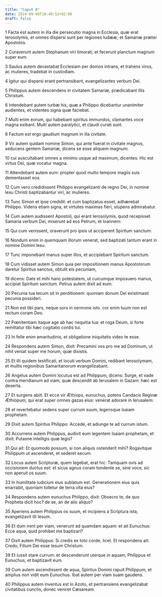 ```yaml
---
title: "Caput 8"
date: 2024-09-06T18:40:52+02:00
draft: false
---
```




1 Facta est autem in illa die persecutio magna in Ecclesia, quæ erat Ierosolymis, et omnes dispersi sunt per regiones Iudææ, et Samariæ præter Apostolos.

2 Curaverunt autem Stephanum viri timorati, et fecerunt planctum magnum super eum.

3 Saulus autem devastabat Ecclesiam per domos intrans, et trahens viros, ac mulieres, tradebat in custodiam.

4 Igitur qui dispersi erant pertransibant, evangelizantes verbum Dei.

5 Philippus autem descendens in civitatem Samariæ, prædicabant illis Christum.

6 Intendebant autem turbæ his, quæ a Philippo dicebantur unanimiter audientes, et videntes signa quæ faciebat.

7 Multi enim eorum, qui habebant spiritus immundos, clamantes voce magna exibant. Multi autem paralytici, et claudi curati sunt.

8 Factum est ergo gaudium magnum in illa civitate.

9 Vir autem quidam nomine Simon, qui ante fuerat in civitate magnus, seducens gentem Samariæ, dicens se esse aliquem magnum:

10 cui auscultabant omnes a minimo usque ad maximum, dicentes: Hic est virtus Dei, quæ vocatur magna.

11 Attendebant autem eum: propter quod multo tempore magiis suis dementasset eos.

12 Cum vero credidissent Philippo evangelizanti de regno Dei, in nomine Iesu Christi baptizabantur viri, ac mulieres.

13 Tunc Simon et ipse credidit: et cum baptizatus esset, adhærebat Philippo. Videns etiam signa, et virtutes maximas fieri, stupens admirabatur.

14 Cum autem audissent Apostoli, qui erant Ierosolymis, quod recepisset Samaria verbum Dei, miserunt ad eos Petrum, et Ioannem:

15 Qui cum venissent, oraverunt pro ipsis ut acciperent Spiritum sanctum:

16 Nondum enim in quemquam illorum venerat, sed baptizati tantum erant in nomine Domini Iesu.

17 Tunc imponebant manus super illos, et accipiebant Spiritum sanctum.

18 Cum vidisset autem Simon quia per impositionem manus Apostolorum daretur Spiritus sanctus, obtulit eis pecuniam,

19 dicens: Date et mihi hanc potestatem, ut cuicumque imposuero manus, accipiat Spiritum sanctum. Petrus autem dixit ad eum:

20 Pecunia tua tecum sit in perditionem: quoniam donum Dei existimasti pecunia possideri.

21 Non est tibi pars, neque sors in sermone isto. cor enim tuum non est rectum coram Deo.

22 Pœnitentiam itaque age ab hac nequitia tua: et roga Deum, si forte remittatur tibi hæc cogitatio cordis tui.

23 In felle enim amaritudinis, et obligatione iniquitatis video te esse.

24 Respondens autem Simon, dixit: Precamini vos pro me ad Dominum, ut nihil veniat super me horum, quæ dixistis.

25 Et illi quidem testificati, et locuti verbum Domini, redibant Ierosolymam, et multis regionibus Samaritanorum evangelizabant.

26 Angelus autem Domini locutus est ad Philippum, dicens: Surge, et vade contra meridianum ad viam, quæ descendit ab Ierusalem in Gazam: hæc est deserta.

27 Et surgens abiit. Et ecce vir Æthiops, eunuchus, potens Candacis Reginæ Æthiopum, qui erat super omnes gazas eius: venerat adorare in Ierusalem:

28 et revertebatur sedens super currum suum, legensque Isaiam prophetam.

29 Dixit autem Spiritus Philippo: Accede, et adiunge te ad currum istum.

30 Accurrens autem Philippus, audivit eum legentem Isaiam prophetam, et dixit: Putasne intelligis quæ legis?

31 Qui ait: Et quomodo possum, si non aliquis ostenderit mihi? Rogavitque Philippum ut ascenderet, et sederet secum.

32 Locus autem Scripturæ, quem legebat, erat hic: Tamquam ovis ad occisionem ductus est: et sicus agnus coram tondente se, sine voce, sic non aperuit os suum.

33 In humilitate iudicium eius sublatum est. Generationem eius quis enarrabit, quoniam tolletur de terra vita eius?

34 Respondens autem eunuchus Philippo, dixit: Obsecro te, de quo Propheta dicit hoc? de se, an de alio aliquo?

35 Aperiens autem Philippus os suum, et incipiens a Scriptura ista, evangelizavit illi Iesum.

36 Et dum irent per viam, venerunt ad quamdam aquam: et ait Eunuchus: Ecce aqua, quid prohibet me baptizari?

37 Dixit autem Philippus: Si credis ex toto corde, licet. Et respondens ait: Credo, Filium Dei esse Iesum Christum.

38 Et iussit stare currum: et descenderunt uterque in aquam, Philippus et Eunuchus, et baptizavit eum.

39 Cum autem ascendissent de aqua, Spiritus Domini rapuit Philippum, et amplius non vidit eum Eunuchus. Ibat autem per viam suam gaudens.

40 Philippus autem inventus est in Azoto, et pertransiens evangelizabat civitatibus cunctis, donec veniret Cæsaream.

